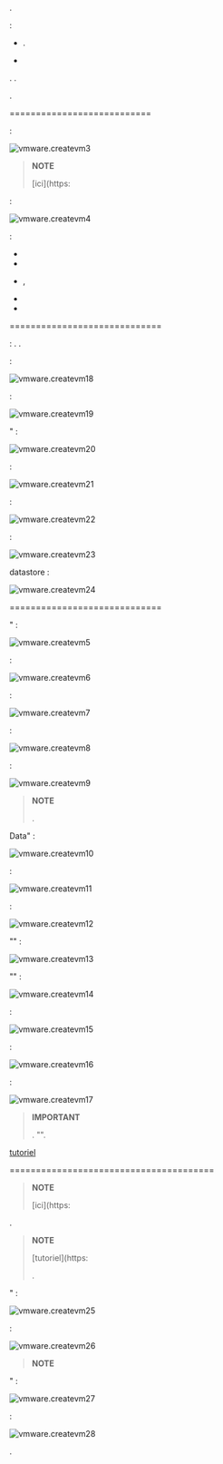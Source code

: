 .


 :

-   .
    
    

-   



.
.




.

 
===========================

 :

![vmware.createvm3](images/vmware.createvm3.PNG)

> **NOTE**
>
> 
> 
> [ici](https:

 :

![vmware.createvm4](images/vmware.createvm4.PNG)



 :

-   

-   

-   ,
    

-   

-   
    
    
    

 
=============================


:
.
.

 :

![vmware.createvm18](images/vmware.createvm18.PNG)

 :

![vmware.createvm19](images/vmware.createvm19.PNG)

" :

![vmware.createvm20](images/vmware.createvm20.PNG)

 :

![vmware.createvm21](images/vmware.createvm21.PNG)

 :

![vmware.createvm22](images/vmware.createvm22.PNG)

 :

![vmware.createvm23](images/vmware.createvm23.PNG)


datastore :

![vmware.createvm24](images/vmware.createvm24.PNG)

 
=============================

" :

![vmware.createvm5](images/vmware.createvm5.PNG)

 :

![vmware.createvm6](images/vmware.createvm6.PNG)


 :

![vmware.createvm7](images/vmware.createvm7.PNG)

 :

![vmware.createvm8](images/vmware.createvm8.PNG)


 :

![vmware.createvm9](images/vmware.createvm9.PNG)

> **NOTE**
>
> 
> 
> 
> .


Data" :

![vmware.createvm10](images/vmware.createvm10.PNG)


 :

![vmware.createvm11](images/vmware.createvm11.PNG)

 :

![vmware.createvm12](images/vmware.createvm12.PNG)


"" :

![vmware.createvm13](images/vmware.createvm13.PNG)


"" :

![vmware.createvm14](images/vmware.createvm14.PNG)


 :

![vmware.createvm15](images/vmware.createvm15.PNG)

 :

![vmware.createvm16](images/vmware.createvm16.PNG)


 :

![vmware.createvm17](images/vmware.createvm17.PNG)

> **IMPORTANT**
>
> 
> 
> . 
> "".


[tutoriel](https://jeedom.github.io/documentation/howto/en_US/doc-howto-debian.installation.html#_installation)

 
=======================================

> **NOTE**
>
> 
> 
> [ici](https:




.

> **NOTE**
>
> 
> 
> [tutoriel](https:
> 
> .

" :

![vmware.createvm25](images/vmware.createvm25.PNG)

 :

![vmware.createvm26](images/vmware.createvm26.PNG)

> **NOTE**
>
> 
> 


" :

![vmware.createvm27](images/vmware.createvm27.PNG)

 :

![vmware.createvm28](images/vmware.createvm28.PNG)





.
